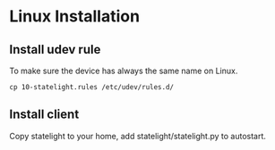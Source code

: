 # Linux Installation
## Install udev rule
To make sure the device has always the same name on Linux.

```
cp 10-statelight.rules /etc/udev/rules.d/
```

## Install client
Copy statelight to your home, add statelight/statelight.py to autostart.
